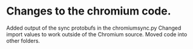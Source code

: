 Changes to the chromium code.
=============

Added output of the sync protobufs in the chromiumsync.py
Changed import values to work outside of the Chromium source.
Moved code into other folders.
